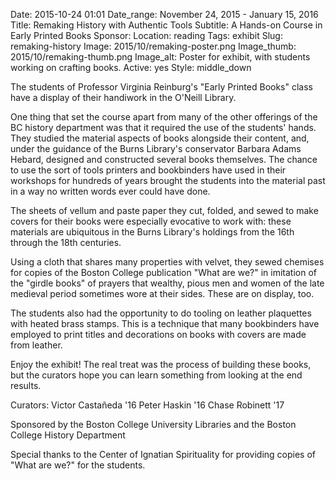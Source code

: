 Date: 2015-10-24 01:01 
Date_range: November 24, 2015 - January 15, 2016
Title: Remaking History with Authentic Tools
Subtitle: A Hands-on Course in Early Printed Books
Sponsor: 
Location: reading
Tags: exhibit
Slug: remaking-history
Image: 2015/10/remaking-poster.png
Image_thumb: 2015/10/remaking-thumb.png
Image_alt: Poster for exhibit, with students working on crafting books.
Active: yes
Style: middle_down

The students of Professor Virginia Reinburg's "Early Printed Books" class have a display of their handiwork in the O'Neill Library.

One thing that set the course apart from many of the other offerings of the BC history department was that it required the use of the students' hands. They studied the material aspects of books alongside their content, and, under the guidance of the Burns Library's conservator Barbara Adams Hebard, designed and constructed several books themselves. The chance to use the sort of tools printers and bookbinders have used in their workshops for hundreds of years brought the students into the material past in a way no written words ever could have done.
 
The sheets of vellum and paste paper they cut, folded, and sewed to make covers for their books were especially evocative to work with: these materials are ubiquitous in the Burns Library's holdings from the 16th through the 18th centuries.

Using a cloth that shares many properties with velvet, they sewed chemises for copies of the Boston College publication "What are we?" in imitation of the "girdle books" of prayers that wealthy, pious men and women of the late medieval period sometimes wore at their sides. These are on display, too.

The students also had the opportunity to do tooling on leather plaquettes with heated brass stamps. This is a technique that many bookbinders have employed to print titles and decorations on books with covers are made from leather.

Enjoy the exhibit! The real treat was the process of building these books, but the curators hope you can learn something from looking at the end results.

Curators:
Victor Castañeda '16
Peter Haskin '16
Chase Robinett '17

Sponsored by the Boston College University Libraries and the Boston College History Department

Special thanks to the Center of Ignatian Spirituality for providing copies of "What are we?" for the students.


